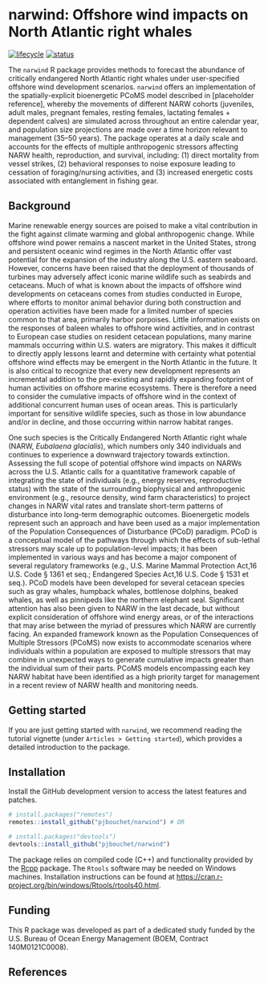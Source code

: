 
<!-- README.md is generated from README.Rmd. Please edit that file -->

# narwind: Offshore wind impacts on North Atlantic right whales

<!-- badges: start -->

[![lifecycle](https://img.shields.io/badge/lifecycle-maturing-blue.svg?style=flat-square)](https://www.tidyverse.org/lifecycle/#maturing)
[![status](https://img.shields.io/badge/repo%20status-active-green.svg?style=flat-square)](https://www.repostatus.org/#active)

<!-- badges: end -->

The `narwind` R package provides methods to forecast the abundance of
critically endangered North Atlantic right whales under user-specified
offshore wind development scenarios. `narwind` offers an implementation
of the spatially-explicit bioenergetic PCoMS model described in
\[placeholder reference\], whereby the movements of different NARW
cohorts (juveniles, adult males, pregnant females, resting females,
lactating females + dependent calves) are simulated across throughout an
entire calendar year, and population size projections are made over a
time horizon relevant to management (35–50 years). The package operates
at a daily scale and accounts for the effects of multiple anthropogenic
stressors affecting NARW health, reproduction, and survival, including:
(1) direct mortality from vessel strikes, (2) behavioral responses to
noise exposure leading to cessation of foraging/nursing activities, and
(3) increased energetic costs associated with entanglement in fishing
gear.

## Background

Marine renewable energy sources are poised to make a vital contribution
in the fight against climate warming and global anthropogenic change.
While offshore wind power remains a nascent market in the United States,
strong and persistent oceanic wind regimes in the North Atlantic offer
vast potential for the expansion of the industry along the U.S. eastern
seaboard. However, concerns have been raised that the deployment of
thousands of turbines may adversely affect iconic marine wildlife such
as seabirds and cetaceans. Much of what is known about the impacts of
offshore wind developments on cetaceans comes from studies conducted in
Europe, where efforts to monitor animal behavior during both
construction and operation activities have been made for a limited
number of species common to that area, primarily harbor porpoises.
Little information exists on the responses of baleen whales to offshore
wind activities, and in contrast to European case studies on resident
cetacean populations, many marine mammals occurring within U.S. waters
are migratory. This makes it difficult to directly apply lessons learnt
and determine with certainty what potential offshore wind effects may be
emergent in the North Atlantic in the future. It is also critical to
recognize that every new development represents an incremental addition
to the pre-existing and rapidly expanding footprint of human activities
on offshore marine ecosystems. There is therefore a need to consider the
cumulative impacts of offshore wind in the context of additional
concurrent human uses of ocean areas. This is particularly important for
sensitive wildlife species, such as those in low abundance and/or in
decline, and those occurring within narrow habitat ranges.

One such species is the Critically Endangered North Atlantic right whale
(NARW, *Eubalaena glacialis*), which numbers only 340 individuals and
continues to experience a downward trajectory towards extinction.
Assessing the full scope of potential offshore wind impacts on NARWs
across the U.S. Atlantic calls for a quantitative framework capable of
integrating the state of individuals (e.g., energy reserves,
reproductive status) with the state of the surrounding biophysical and
anthropogenic environment (e.g., resource density, wind farm
characteristics) to project changes in NARW vital rates and translate
short-term patterns of disturbance into long-term demographic outcomes.
Bioenergetic models represent such an approach and have been used as a
major implementation of the Population Consequences of Disturbance
(PCoD) paradigm. PCoD is a conceptual model of the pathways through
which the effects of sub-lethal stressors may scale up to
population-level impacts; it has been implemented in various ways and
has become a major component of several regulatory frameworks (e.g.,
U.S. Marine Mammal Protection Act,16 U.S. Code § 1361 et seq.;
Endangered Species Act,16 U.S. Code § 1531 et seq.). PCoD models have
been developed for several cetacean species such as gray whales,
humpback whales, bottlenose dolphins, beaked whales, as well as
pinnipeds like the northern elephant seal. Significant attention has
also been given to NARW in the last decade, but without explicit
consideration of offshore wind energy areas, or of the interactions that
may arise between the myriad of pressures which NARW are currently
facing. An expanded framework known as the Population Consequences of
Multiple Stressors (PCoMS) now exists to accommodate scenarios where
individuals within a population are exposed to multiple stressors that
may combine in unexpected ways to generate cumulative impacts greater
than the individual sum of their parts. PCoMS models encompassing each
key NARW habitat have been identified as a high priority target for
management in a recent review of NARW health and monitoring needs.

## Getting started

If you are just getting started with `narwind`, we recommend reading the
tutorial vignette (under `Articles > Getting started`), which provides a
detailed introduction to the package.

## Installation

Install the GitHub development version to access the latest features and
patches.

``` r
# install.packages("remotes")
remotes::install_github("pjbouchet/narwind") # OR

# install.packages("devtools")
devtools::install_github("pjbouchet/narwind")
```

The package relies on compiled code (C++) and functionality provided by
the [Rcpp](https://cran.r-project.org/web/packages/Rcpp/index.html)
package. The `Rtools` software may be needed on Windows machines.
Installation instructions can be found at
<https://cran.r-project.org/bin/windows/Rtools/rtools40.html>.

## Funding

This R package was developed as part of a dedicated study funded by the
U.S. Bureau of Ocean Energy Management (BOEM, Contract 140M0121C0008).

## References
